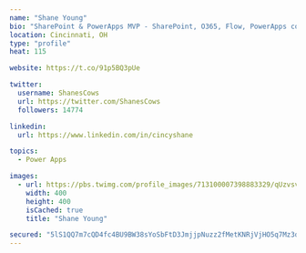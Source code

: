 ```yaml
---
name: "Shane Young"
bio: "SharePoint & PowerApps MVP - SharePoint, O365, Flow, PowerApps consulting? @PowerApps911 | Pure Snark? You found it."
location: Cincinnati, OH
type: "profile"
heat: 115

website: https://t.co/91p5BQ3pUe

twitter:
  username: ShanesCows
  url: https://twitter.com/ShanesCows
  followers: 14774

linkedin:
  url: https://www.linkedin.com/in/cincyshane

topics:
  - Power Apps

images:
  - url: https://pbs.twimg.com/profile_images/713100007398883329/qUzvsvQ3_400x400.jpg
    width: 400
    height: 400
    isCached: true
    title: "Shane Young"

secured: "5lS1QQ7m7cQD4fc4BU9BW38sYoSbFtD3JmjjpNuzz2fMetKNRjVjHO5q7Mz3dGEjxXTP54KT46M4NIUD2fgNs6MprD/QR5HpKfYX4dKjaBp/yOnRVBj3g18kZHNvImrMAGrL7eM/1HUkYX1R8fLTmvhWhmTf6OL9Rz95KNpaupp+5sVcOZP8WYG+LN9XR8hmGXsyKbXzCTFBNdZReGQlDfXvObEVJIKlpHy+dDp9D3TXmh/uoOnP2yqfd7rgR2F7tfM4Z3O350oQNLJg+frzEO0xV2ak39TYa43FBP0rf0EY8hqQcpnLGYArGqnJeHdDS6KcI5KSN7D3k0mmxWdik9ys4n2Ji2jPkbeVC800KOQMQpbGji/9f1URDdz4J6XaRKxS+/v7dF3kXl3F3kFkCjnOkyJoVvZ9ZifOnLoAN9E=;lRsryx9bcTx/1KcL+99dwQ=="
---
```


